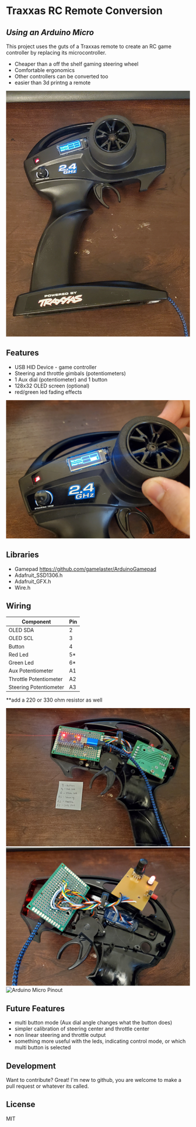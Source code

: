 # Traxxas RC Remote Conversion
## _Using an Arduino Micro_

This project uses the guts of a Traxxas remote to create
an RC game controller by replacing its microcontroller.

- Cheaper than a off the shelf gaming steering wheel
- Comfortable ergonomics
- Other controllers can be converted too
- easier than 3d printng a remote

![picRemote](https://github.com/RollPitchYall/HID-RC-Car-Remote/blob/main/Photos/Remote.jpg)

## Features

- USB HID Device - game controller
- Steering and throttle gimbals (potentiometers)
- 1 Aux dial (potentiometer) and 1 button
- 128x32 OLED screen (optional)
- red/green led fading effects

![picRemote](https://github.com/RollPitchYall/HID-RC-Car-Remote/blob/main/Photos/OLED%20Indicator.jpg)

## Libraries
- Gamepad https://github.com/gamelaster/ArduinoGamepad
- Adafruit_SSD1306.h
- Adafruit_GFX.h
- Wire.h


## Wiring

| Component | Pin |
| ------ | ------ |
| OLED SDA | 2 |
| OLED SCL | 3 |
| Button | 4 |
| Red Led | 5* |
| Green Led | 6* |
| Aux Potentiometer | A1 |
| Throttle Potentiometer | A2 |
| Steering Potentiometer | A3 |

**add a 220 or 330 ohm resistor as well 

![Internals](https://github.com/RollPitchYall/HID-RC-Car-Remote/blob/main/Photos/Internals.jpg)
![InternalWires](https://github.com/RollPitchYall/HID-RC-Car-Remote/blob/main/Photos/Internals%20Wiring.jpg)
![Arduino Micro Pinout](https://cdn.sparkfun.com/assets/9/c/3/c/4/523a1765757b7f5c6e8b4567.png)


## Future Features
- multi button mode (Aux dial angle changes what the button does)
- simpler calibration of steering center and throttle center
- non linear steering and throttle output
- something more useful with the leds, indicating control mode, or which multi button is selected

## Development

Want to contribute? Great! I'm new to github, you are welcome to make a pull request or whatever its called.

## License

MIT

